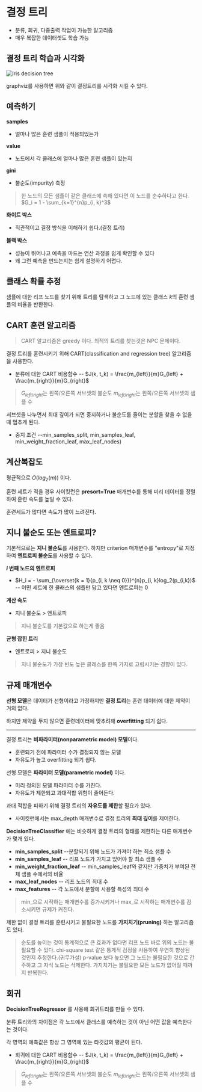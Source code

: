 # 결정 트리

- 분류, 회귀, 다중출력 작업이 가능한 알고리즘
- 매우 복잡한 데이터셋도 학습 가능

## 결정 트리 학습과 시각화

![iris decision tree](https://2bhapby.github.io/images/iris_decision_tree.PNG)

graphviz를 사용하면 위와 같이 결정트리를 시각화 시킬 수 있다.

## 예측하기

**samples**
- 얼마나 많은 훈련 샘플이 적용되었는가

**value**
- 노드에서 각 클래스에 얼마나 많은 훈련 샘플이 있는지

**gini**
- 불순도(impurity) 측정
> 한 노드의 모든 샘플이 같은 클래스에 속해 있다면 이 노드를 순수하다고 한다.
> $G_i = 1 - \sum_{k=1}^{n}p_{i, k}^3$

**화이트 박스**
- 직관적이고 결정 방식을 이해하기 쉽다.(결정 트리)

**블랙 박스**
- 성능이 뛰어나고 예측을 마드는 연산 과정을 쉽게 확인할 수 있다
- 왜 그런 예측을 만드는지는 쉽게 설명하기 어렵다.

## 클래스 확률 추정

샘플에 대한 리프 노드를 찾기 위해 트리를 탐색하고 그 노드에 있는 클래스 $k$의 훈련 샘플의 비율을 반환한다.

## CART 훈련 알고리즘

> CART 알고리즘은 greedy 이다.
> 최적의 트리를 찾는것은 NPC 문제이다.

결정 트리를 훈련시키기 위해 CART(classification and regression tree) 알고리즘을 사용한다.

- 분류에 대한 CART 비용함수
-- $J(k, t_k) = \frac{m_{left}}{m}G_{left} + \frac{m_{right}}{m}G_{right}$
>$G_{left/right}$는 왼쪽/오른쪽 서브셋의 불순도
>$m_{left/right}$는 왼쪽/오른쪽 서브셋의 샘플 수

서브셋을 나누면서 최대 깊이가 되면 중지하거나 불순도를 줄이는 분할을 찾을 수 없을 때 멈추게 된다.
- 중지 조건
--min_samples_split, min_samples_leaf, min_weight_fraction_leaf, max_leaf_nodes)

## 계산복잡도

평균적으로 $O(log_2(m))$ 이다.

훈련 세트가 적을 경우 사이킷런은 **presort=True** 매개변수를 통해 미리 데이터를 정렬하여 훈련 속도를 높일 수 있다.

훈련세트가 많다면 속도가 많이 느려진다.

## 지니 불순도 또는 엔트로피?

기본적으로는 **지니 불순도**를 사용한다. 
하지만 criterion 매개변수를 "entropy"로 지정하여 **엔트로피 불순도**를 사용할 수 있다.

**$i$ 번째 노드의 엔트로피**
- $H_i = - \sum_{\overset{k = 1}{p_{i, k \neq 0}}}^{n}p_{i, k}log_2(p_{i,k})$
-- 어떤 세트에 한 클래스의 샘플만 담고 있다면 엔트로피는 0

**계산 속도**
- 지니 불순도 > 엔트로피
> 지니 불순도를 기본값으로 하는게 좋음
> 
**균형 잡힌 트리**
- 엔트로피 > 지니 불순도
>지니 불순도가 가장 빈도 높은 클래스를 한쪽 가지로 고림시키는 경향이 있다.

## 규제 매개변수

**선형 모델**은 데이터가 선형이라고 가정하지만 **결정 트리**는 훈련 데이터에 대한 제약이 거의 없다.

하지만 제약을 두지 않으면 훈련데이터에 맞추려해 **overfitting** 되기 쉽다.

---
결정 트리는 **비파라미터(nonparametric model) 모델**이다.
- 훈련되기 전에 파라미터 수가 결정되지 않는 모델
- 자유도가 높고 overfitting 되기 쉽다.

선형 모델은 **파라미터 모델(parametric model)** 이다.
- 미리 정의된 모델 파라미터 수를 가진다.
- 자유도가 제한되고 과대적합 위험이 줄어든다.

과대 적합을 피하기 위해 결정 트리의 **자유도를 제한**할 필요가 있다.

- 사이킷런에서는 max_depth 매개변수로 결정 트리의 **최대 깊이**를 제어한다.

**DecisionTreeClassifier** 에는 비슷하게 결정 트리의 형태를 제한하는 다른 매개변수가 몇개 있다.
- **min_samples_split**
--분할되기 위해 노드가 가져야 하는 최소 샘플 수
- **min_samples_leaf**
-- 리프 노드가 가지고 있어야 할 최소 샘플 수
- **min_weight_fraction_leaf**
-- min_samples_leaf와 같지만 가중치가 부여된 전체 샘플 수에서의 비율
- **max_leaf_nodes**
-- 리프 노드의 최대 수
- **max_features**
-- 각 노드에서 분할에 사용할 특성의 최대 수
>min_으로 시작하는 매개변수를 증가시키거나 max_로 시작하는 매개변수를 감소시키면 규제가 커진다.

제한 없이 결정 트리를 훈련시키고 불필요한 노드를 **가지치기(pruning)** 하는 알고리즘도 있다.

>순도를 높이는 것이 통계적으로 큰 효과가 없다면 리프 노드 바로 위의 노드는 불필요할 수 있다.
chi-square test 같은 통계적 검정을 사용하여 우연히 향상된 것인지 추정한다.(귀무가설)
p-value 보다 높으면 그 노드는 불필요한 것으로 간주하고 그 자식 노드는 삭제한다.
가지치기는 불필요한 모든 노드가 없어질 때까지 반복한다.

## 회귀

**DecisionTreeRegressor** 를 사용해 회귀트리를 만들 수 있다.

분류 트리와의 차이점은 각 노드에서 클래스를 예측하는 것이 아닌 어떤 값을 예측한다는 것이다.

각 영역의 예측값은 항상 그 영역에 있는 타깃값의 평균이 된다.

- 회귀에 대한 CART 비용함수
-- $J(k, t_k) = \frac{m_{left}}{m}G_{left} + \frac{m_{right}}{m}G_{right}$
>$G_{left/right}$는 왼쪽/오른쪽 서브셋의 불순도
>$m_{left/right}$는 왼쪽/오른쪽 서브셋의 샘플 수

<!--stackedit_data:
eyJoaXN0b3J5IjpbMTYzMTgwMTE2MiwxMTQ1NjQ1NzY2LDM2NT
g1MTcwMSwxNzgzMjI2OTE2LC0xMTUxODc3MTQ4LDIwMjkwNzY1
MjYsLTUzNjQ0MDAzNSwtMjA4ODc0NjYxMl19
-->